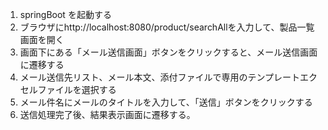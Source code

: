 1. springBoot を起動する
2. ブラウザにhttp://localhost:8080/product/searchAllを入力して、製品一覧画面を開く
3. 画面下にある「メール送信画面」ボタンをクリックすると、メール送信画面に遷移する
4. メール送信先リスト、メール本文、添付ファイルで専用のテンプレートエクセルファイルを選択する
5. メール件名にメールのタイトルを入力して、「送信」ボタンをクリックする
6. 送信処理完了後、結果表示画面に遷移する。
